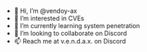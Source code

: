 - 👋 Hi, I’m @vendoy-ax
- 👀 I’m interested in CVEs
- 🌱 I’m currently learning system penetration
- 💞️ I’m looking to collaborate on Discord
- 📫 Reach me at v.e.n.d.a.x. on Discord
